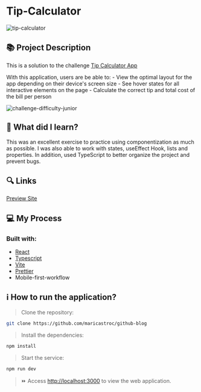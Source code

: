 # Tip-Calculator
![tip-calculator](https://github.com/maricastroc/tip-calculator/assets/121824373/746e15d2-ea7d-429a-b858-88f698269dd5)

## 📚 Project Description
This is a solution to the challenge [Tip Calculator App](https://www.frontendmentor.io/challenges/tip-calculator-app-ugJNGbJUX)

 <p>With this application, users are be able to:
- View the optimal layout for the app depending on their device's screen size
- See hover states for all interactive elements on the page
- Calculate the correct tip and total cost of the bill per person
   
![challenge-difficulty-junior](https://img.shields.io/badge/Difficulty-JUNIOR-AAD742?style=for-the-badge&amp;logo=frontendmentor)

 ## 📌 What did I learn?
This was an excellent exercise to practice using componentization as much as possible. I was also able to work with states, useEffect Hook, lists and properties. In addition, used TypeScript to better organize the project and prevent bugs.

 ## 🔍 Links
[Preview Site](https://maricastroc-tip-calculator.netlify.app/)

## 💻 My Process
### Built with:

- [React](https://reactjs.org/)
- [Typescript](https://www.typescriptlang.org/)
- [Vite](https://vitejs.dev/)
- [Prettier](https://prettier.io/)
- Mobile-first-workflow

 ## ℹ️ How to run the application?

> Clone the repository:

```bash
git clone https://github.com/maricastroc/github-blog
```

> Install the dependencies:

```bash
npm install
```

> Start the service:

```bash
npm run dev
```

> ⏩ Access [http://localhost:3000](http://localhost:3000) to view the web application.
